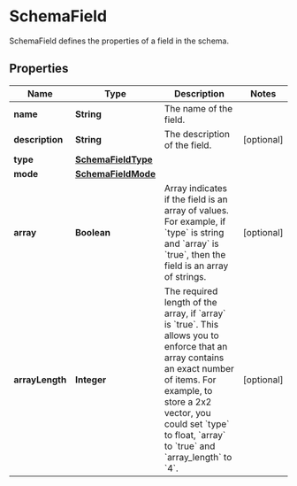 

# SchemaField

SchemaField defines the properties of a field in the schema.
## Properties

Name | Type | Description | Notes
------------ | ------------- | ------------- | -------------
**name** | **String** | The name of the field. | 
**description** | **String** | The description of the field. |  [optional]
**type** | [**SchemaFieldType**](SchemaFieldType.md) |  | 
**mode** | [**SchemaFieldMode**](SchemaFieldMode.md) |  | 
**array** | **Boolean** | Array indicates if the field is an array of values.  For example, if &#x60;type&#x60; is string and &#x60;array&#x60; is &#x60;true&#x60;, then the field is an array of strings. |  [optional]
**arrayLength** | **Integer** | The required length of the array, if &#x60;array&#x60; is &#x60;true&#x60;.  This allows you to enforce that an array contains an exact number of items.  For example, to store a 2x2 vector, you could set &#x60;type&#x60; to float, &#x60;array&#x60; to &#x60;true&#x60; and &#x60;array_length&#x60; to &#x60;4&#x60;. |  [optional]



